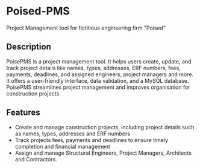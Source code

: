 # Poised-PMS
Project Management tool for fictitious engineering firm "Poised"

## Description
PoisePMS is a project management tool. It helps users create, update, and track project details like names, types, addresses, ERF numbers, fees, payments, deadlines, and assigned engineers, project managers and more. It offers a user-friendly interface, data validation, and a MySQL database. PoisePMS streamlines project management and improves organisation for construction projects.

## Features
- Create and manage construction projects, including project details such as names, types, addresses and ERF numbers
- Track projects fees, payments and deadlines to ensure timely completion and financial management
- Assign and manage Structural Engineers, Project Managers, Architects and Contractors.



